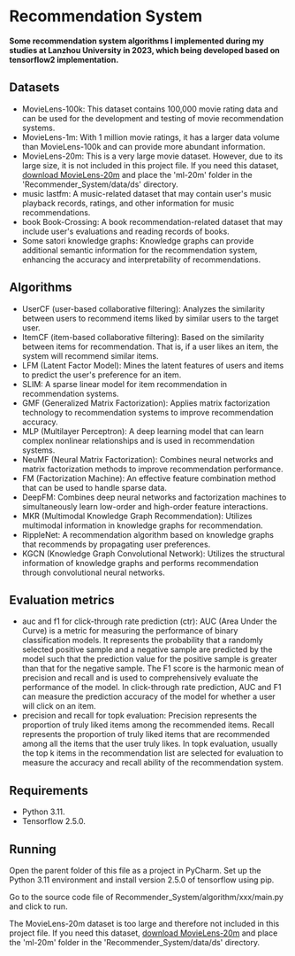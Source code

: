 # Recommendation System

**Some recommendation system algorithms I implemented during my studies at Lanzhou University in 2023, which being developed based on tensorflow2 implementation.**

## Datasets
- MovieLens-100k: This dataset contains 100,000 movie rating data and can be used for the development and testing of movie recommendation systems.
- MovieLens-1m: With 1 million movie ratings, it has a larger data volume than MovieLens-100k and can provide more abundant information.
- MovieLens-20m: This is a very large movie dataset. However, due to its large size, it is not included in this project file. If you need this dataset, [download MovieLens-20m](http://files.grouplens.org/datasets/movielens/ml-20m.zip) and place the 'ml-20m' folder in the 'Recommender_System/data/ds' directory.
- music lastfm: A music-related dataset that may contain user's music playback records, ratings, and other information for music recommendations.
- book Book-Crossing: A book recommendation-related dataset that may include user's evaluations and reading records of books.
- Some satori knowledge graphs: Knowledge graphs can provide additional semantic information for the recommendation system, enhancing the accuracy and interpretability of recommendations.

## Algorithms
- UserCF (user-based collaborative filtering): Analyzes the similarity between users to recommend items liked by similar users to the target user.
- ItemCF (item-based collaborative filtering): Based on the similarity between items for recommendation. That is, if a user likes an item, the system will recommend similar items.
- LFM (Latent Factor Model): Mines the latent features of users and items to predict the user's preference for an item.
- SLIM: A sparse linear model for item recommendation in recommendation systems.
- GMF (Generalized Matrix Factorization): Applies matrix factorization technology to recommendation systems to improve recommendation accuracy.
- MLP (Multilayer Perceptron): A deep learning model that can learn complex nonlinear relationships and is used in recommendation systems.
- NeuMF (Neural Matrix Factorization): Combines neural networks and matrix factorization methods to improve recommendation performance.
- FM (Factorization Machine): An effective feature combination method that can be used to handle sparse data.
- DeepFM: Combines deep neural networks and factorization machines to simultaneously learn low-order and high-order feature interactions.
- MKR (Multimodal Knowledge Graph Recommendation): Utilizes multimodal information in knowledge graphs for recommendation.
- RippleNet: A recommendation algorithm based on knowledge graphs that recommends by propagating user preferences.
- KGCN (Knowledge Graph Convolutional Network): Utilizes the structural information of knowledge graphs and performs recommendation through convolutional neural networks.

## Evaluation metrics
- auc and f1 for click-through rate prediction (ctr): AUC (Area Under the Curve) is a metric for measuring the performance of binary classification models. It represents the probability that a randomly selected positive sample and a negative sample are predicted by the model such that the prediction value for the positive sample is greater than that for the negative sample. The F1 score is the harmonic mean of precision and recall and is used to comprehensively evaluate the performance of the model. In click-through rate prediction, AUC and F1 can measure the prediction accuracy of the model for whether a user will click on an item.
- precision and recall for topk evaluation: Precision represents the proportion of truly liked items among the recommended items. Recall represents the proportion of truly liked items that are recommended among all the items that the user truly likes. In topk evaluation, usually the top k items in the recommendation list are selected for evaluation to measure the accuracy and recall ability of the recommendation system.

## Requirements
- Python 3.11.
- Tensorflow 2.5.0.

## Running
Open the parent folder of this file as a project in PyCharm. Set up the Python 3.11 environment and install version 2.5.0 of tensorflow using pip.

Go to the source code file of Recommender_System/algorithm/xxx/main.py and click to run.

The MovieLens-20m dataset is too large and therefore not included in this project file. If you need this dataset, [download MovieLens-20m](http://files.grouplens.org/datasets/movielens/ml-20m.zip) and place the 'ml-20m' folder in the 'Recommender_System/data/ds' directory.
